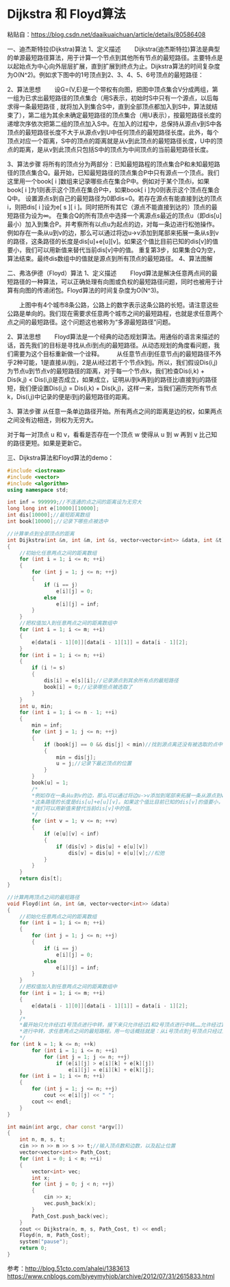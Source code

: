 # Dijkstra 和 Floyd算法

粘贴自：https://blog.csdn.net/daaikuaichuan/article/details/80586408

一、迪杰斯特拉(Dijkstra)算法
1、定义描述
  Dijkstra(迪杰斯特拉)算法是典型的单源最短路径算法，用于计算一个节点到其他所有节点的最短路径。主要特点是以起始点为中心向外层层扩展，直到扩展到终点为止。Dijkstra算法的时间复杂度为O(N^2)。例如求下图中的1号顶点到2、3、4、5、6号顶点的最短路径：

2、算法思想
  设G=(V,E)是一个带权有向图，把图中顶点集合V分成两组，第一组为已求出最短路径的顶点集合（用S表示，初始时S中只有一个源点，以后每求得一条最短路径 , 就将加入到集合S中，直到全部顶点都加入到S中，算法就结束了），第二组为其余未确定最短路径的顶点集合（用U表示），按最短路径长度的递增次序依次把第二组的顶点加入S中。在加入的过程中，总保持从源点v到S中各顶点的最短路径长度不大于从源点v到U中任何顶点的最短路径长度。此外，每个顶点对应一个距离，S中的顶点的距离就是从v到此顶点的最短路径长度，U中的顶点的距离，是从v到此顶点只包括S中的顶点为中间顶点的当前最短路径长度。

3、算法步骤
将所有的顶点分为两部分：已知最短路程的顶点集合P和未知最短路径的顶点集合Q。最开始，已知最短路径的顶点集合P中只有源点一个顶点。我们这里用一个book[ i ]数组来记录哪些点在集合P中。例如对于某个顶点i，如果book[ i ]为1则表示这个顶点在集合P中，如果book[ i ]为0则表示这个顶点在集合Q中。
设置源点s到自己的最短路径为0即dis=0。若存在源点有能直接到达的顶点i，则把dis[ i ]设为e[ s ][ i ]。同时把所有其它（源点不能直接到达的）顶点的最短路径为设为∞。
在集合Q的所有顶点中选择一个离源点s最近的顶点u（即dis[u]最小）加入到集合P。并考察所有以点u为起点的边，对每一条边进行松弛操作。例如存在一条从u到v的边，那么可以通过将边u->v添加到尾部来拓展一条从s到v的路径，这条路径的长度是dis[u]+e[u][v]。如果这个值比目前已知的dis[v]的值要小，我们可以用新值来替代当前dis[v]中的值。
重复第3步，如果集合Q为空，算法结束。最终dis数组中的值就是源点到所有顶点的最短路径。
4、算法图解



二、弗洛伊德（Floyd）算法
1、定义描述
  Floyd算法是解决任意两点间的最短路径的一种算法，可以正确处理有向图或负权的最短路径问题，同时也被用于计算有向图的传递闭包。Floyd算法的时间复杂度为O(N^3)。

  上图中有4个城市8条公路，公路上的数字表示这条公路的长短。请注意这些公路是单向的。我们现在需要求任意两个城市之间的最短路程，也就是求任意两个点之间的最短路径。这个问题这也被称为“多源最短路径”问题。

2、算法思想
  Floyd算法是一个经典的动态规划算法。用通俗的语言来描述的话，首先我们的目标是寻找从点i到点j的最短路径。从动态规划的角度看问题，我们需要为这个目标重新做一个诠释。
  从任意节点i到任意节点j的最短路径不外乎2种可能，1是直接从i到j，2是从i经过若干个节点k到j。所以，我们假设Dis(i,j)为节点u到节点v的最短路径的距离，对于每一个节点k，我们检查Dis(i,k) + Dis(k,j) < Dis(i,j)是否成立，如果成立，证明从i到k再到j的路径比i直接到j的路径短，我们便设置Dis(i,j) = Dis(i,k) + Dis(k,j)，这样一来，当我们遍历完所有节点k，Dis(i,j)中记录的便是i到j的最短路径的距离。

3、算法步骤
从任意一条单边路径开始。所有两点之间的距离是边的权，如果两点之间没有边相连，则权为无穷大。

对于每一对顶点 u 和 v，看看是否存在一个顶点 w 使得从 u 到 w 再到 v 比己知的路径更短。如果是更新它。

三、Dijkstra算法和Floyd算法的demo：

```c++
#include <iostream>
#include <vector>
#include <algorithm>
using namespace std;

int inf = 999999;//不连通的点之间的距离设为无穷大
long long int e[10000][10000];
int dis[10000];//最短距离数组
int book[10000];//记录下哪些点被选中

//计算单点到全部顶点的距离
int Dijkstra(int &n, int &m, int &s, vector<vector<int>> &data, int &t)
{
	//初始化任意两点之间的距离数组
	for (int i = 1; i <= n; ++i)
	{
		for (int j = 1; j <= n; ++j)
		{
			if (i == j)
				e[i][j] = 0;
			else
				e[i][j] = inf;
		}
	}
	//把权值加入到任意两点之间的距离数组中
	for (int i = 1; i <= m; ++i)
	{
		e[data[i - 1][0]][data[i - 1][1]] = data[i - 1][2];
	}
	for (int i = 1; i <= n; ++i)
	{
		if (i != s)
		{
			dis[i] = e[s][i];//记录源点到其余所有点的最短路径
			book[i] = 0;//记录哪些点被选取了
		}
	}
	int u, min;
	for (int i = 1; i <= n - 1; ++i)
	{
		min = inf;
		for (int j = 1; j <= n; ++j)
		{
			if (book[j] == 0 && dis[j] < min)//找到源点离还没有被选取的点中的最近顶点
			{
				min = dis[j];
				u = j;//记录下最近顶点的位置
			}
		}
		book[u] = 1;
		/*
		*例如存在一条从u到v的边，那么可以通过将边u->v添加到尾部来拓展一条从源点到v的路径，
		*这条路径的长度是dis[u]+e[u][v]。如果这个值比目前已知的dis[v]的值要小，
		*我们可以用新值来替代当前dis[v]中的值。
		*/
		for (int v = 1; v <= n; ++v)
		{
			if (e[u][v] < inf)
			{
				if (dis[v] > dis[u] + e[u][v])
					dis[v] = dis[u] + e[u][v];//松弛
			}
		}
	}
	return dis[t];
}

//计算两两顶点之间的最短路径
void Floyd(int &n, int &m, vector<vector<int>> &data)
{
	//初始化任意两点之间的距离数组
	for (int i = 1; i <= n; ++i)
	{
		for (int j = 1; j <= n; ++j)
		{
			if (i == j)
				e[i][j] = 0;
			else
				e[i][j] = inf;
		}
	}
	//把权值加入到任意两点之间的距离数组中
	for (int i = 1; i <= m; ++i)
	{
		e[data[i - 1][0]][data[i - 1][1]] = data[i - 1][2];
	}
	/*
	*最开始只允许经过1号顶点进行中转，接下来只允许经过1和2号顶点进行中转……允许经过1~n号所有顶点
	*进行中转，求任意两点之间的最短路程。用一句话概括就是：从i号顶点到j号顶点只经过前k号点的最短路程。
	*/
 for (int k = 1; k <= n; ++k)
		for (int i = 1; i <= n; ++i)
			for (int j = 1; j <= n; ++j)
				if (e[i][j] > e[i][k] + e[k][j])
					e[i][j] = e[i][k] + e[k][j];
	for (int i = 1; i <= n; ++i)
	{
		for (int j = 1; j <= n; ++j)
			cout << e[i][j] << " ";
		cout << endl;
	}
}

int main(int argc, char const *argv[])
{
	int n, m, s, t;
	cin >> n >> m >> s >> t;//输入顶点数和边数，以及起止位置
	vector<vector<int>> Path_Cost;
	for (int i = 0; i < m; ++i)
	{
		vector<int> vec;
		int x;
		for (int j = 0; j < n; ++j)
		{
			cin >> x;
			vec.push_back(x);
		}
		Path_Cost.push_back(vec);
	}
	cout << Dijkstra(n, m, s, Path_Cost, t) << endl;
	Floyd(n, m, Path_Cost);
	system("pause");
	return 0;
}
```

参考：http://blog.51cto.com/ahalei/1383613
https://www.cnblogs.com/biyeymyhjob/archive/2012/07/31/2615833.html
